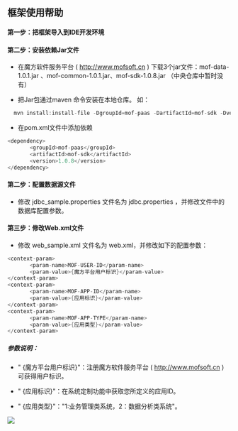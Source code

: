 ## 框架使用帮助

#### 第一步：把框架导入到IDE开发环境

#### 第二步：安装依赖Jar文件

* 在魔方软件服务平台 (  http://www.mofsoft.cn  )  下载3个jar文件：mof-data-1.0.1.jar 、mof-common-1.0.1.jar、mof-sdk-1.0.8.jar （中央仓库中暂时没有）

* 把Jar包通过maven 命令安装在本地仓库。 如：
 
 ``` java
   mvn install:install-file -DgroupId=mof-paas -DartifactId=mof-sdk -Dversion=v1.0.8 -Dpackaging=jar -Dfile=D:\mof-sdk-1.0.8.jar
 ```

* 在pom.xml文件中添加依赖
 
 ``` java
<dependency>
		<groupId>mof-paas</groupId>
		<artifactId>mof-sdk</artifactId>
		<version>1.0.8</version>
</dependency>
 ```
#### 第二步：配置数据源文件

 * 修改  jdbc_sample.properties 文件名为  jdbc.properties ，并修改文件中的数据库配置参数。

#### 第三步：修改Web.xml文件

 * 修改 web_sample.xml 文件名为 web.xml，并修改如下的配置参数：
 
 ``` java
<context-param>
		<param-name>MOF-USER-ID</param-name>
		<param-value>{魔方平台用户标识}</param-value>
</context-param>
<context-param>
		<param-name>MOF-APP-ID</param-name>
		<param-value>{应用标识}</param-value>
</context-param>
<context-param>
		<param-name>MOF-APP-TYPE</param-name>
		<param-value>{应用类型}</param-value>
</context-param>
 ```
 
##### 参数说明：
 * " {魔方平台用户标识}"：注册魔方软件服务平台 (  http://www.mofsoft.cn  ) 可获得用户标识。
 
 * " {应用标识}"：在系统定制功能中获取您所定义的应用ID。
 
 * " {应用类型}"："1:业务管理类系统，2：数据分析类系统"。 
  
  
![](http://www.mofsoft.cn/res/skin/index/img/gzh.jpg)
		
